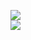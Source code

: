 [![](https://img.shields.io/badge/Made%20With-Github%20Spray-lightgrey.svg?style=for-the-badge&logo=github)](https://github.com/Annihil/github-spray#3688)  
[![](https://i.imgur.com/2DrTn0Z.gif)](https://github.com/Annihil/github-spray)